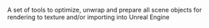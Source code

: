 A set of tools to optimize, unwrap and prepare all scene objects for rendering to texture and/or importing into Unreal Engine